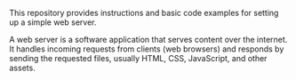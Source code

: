 This repository provides instructions and basic code examples for setting up a simple web server.

A web server is a software application that serves content over the internet. It handles incoming requests from clients (web browsers) and responds by sending the requested files, usually HTML, CSS, JavaScript, and other assets.
